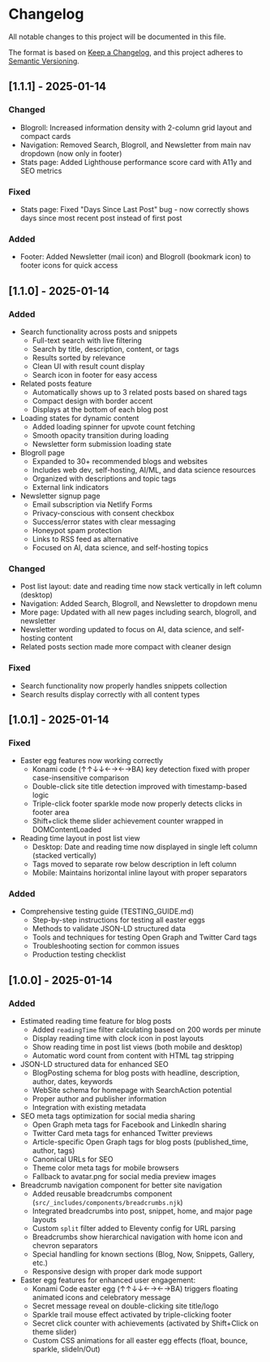 # Changelog

All notable changes to this project will be documented in this file.

The format is based on [Keep a Changelog](https://keepachangelog.com/en/1.0.0/),
and this project adheres to [Semantic Versioning](https://semver.org/spec/v2.0.0.html).

## [1.1.1] - 2025-01-14

### Changed
- Blogroll: Increased information density with 2-column grid layout and compact cards
- Navigation: Removed Search, Blogroll, and Newsletter from main nav dropdown (now only in footer)
- Stats page: Added Lighthouse performance score card with A11y and SEO metrics

### Fixed
- Stats page: Fixed "Days Since Last Post" bug - now correctly shows days since most recent post instead of first post

### Added
- Footer: Added Newsletter (mail icon) and Blogroll (bookmark icon) to footer icons for quick access

## [1.1.0] - 2025-01-14

### Added
- Search functionality across posts and snippets
  - Full-text search with live filtering
  - Search by title, description, content, or tags
  - Results sorted by relevance
  - Clean UI with result count display
  - Search icon in footer for easy access
- Related posts feature
  - Automatically shows up to 3 related posts based on shared tags
  - Compact design with border accent
  - Displays at the bottom of each blog post
- Loading states for dynamic content
  - Added loading spinner for upvote count fetching
  - Smooth opacity transition during loading
  - Newsletter form submission loading state
- Blogroll page
  - Expanded to 30+ recommended blogs and websites
  - Includes web dev, self-hosting, AI/ML, and data science resources
  - Organized with descriptions and topic tags
  - External link indicators
- Newsletter signup page
  - Email subscription via Netlify Forms
  - Privacy-conscious with consent checkbox
  - Success/error states with clear messaging
  - Honeypot spam protection
  - Links to RSS feed as alternative
  - Focused on AI, data science, and self-hosting topics

### Changed
- Post list layout: date and reading time now stack vertically in left column (desktop)
- Navigation: Added Search, Blogroll, and Newsletter to dropdown menu
- More page: Updated with all new pages including search, blogroll, and newsletter
- Newsletter wording updated to focus on AI, data science, and self-hosting content
- Related posts section made more compact with cleaner design

### Fixed
- Search functionality now properly handles snippets collection
- Search results display correctly with all content types

## [1.0.1] - 2025-01-14

### Fixed
- Easter egg features now working correctly
  - Konami code (↑↑↓↓←→←→BA) key detection fixed with proper case-insensitive comparison
  - Double-click site title detection improved with timestamp-based logic
  - Triple-click footer sparkle mode now properly detects clicks in footer area
  - Shift+click theme slider achievement counter wrapped in DOMContentLoaded
- Reading time layout in post list view
  - Desktop: Date and reading time now displayed in single left column (stacked vertically)
  - Tags moved to separate row below description in left column
  - Mobile: Maintains horizontal inline layout with proper separators

### Added
- Comprehensive testing guide (TESTING_GUIDE.md)
  - Step-by-step instructions for testing all easter eggs
  - Methods to validate JSON-LD structured data
  - Tools and techniques for testing Open Graph and Twitter Card tags
  - Troubleshooting section for common issues
  - Production testing checklist

## [1.0.0] - 2025-01-14

### Added
- Estimated reading time feature for blog posts
  - Added `readingTime` filter calculating based on 200 words per minute
  - Display reading time with clock icon in post layouts
  - Show reading time in post list views (both mobile and desktop)
  - Automatic word count from content with HTML tag stripping
- JSON-LD structured data for enhanced SEO
  - BlogPosting schema for blog posts with headline, description, author, dates, keywords
  - WebSite schema for homepage with SearchAction potential
  - Proper author and publisher information
  - Integration with existing metadata
- SEO meta tags optimization for social media sharing
  - Open Graph meta tags for Facebook and LinkedIn sharing
  - Twitter Card meta tags for enhanced Twitter previews
  - Article-specific Open Graph tags for blog posts (published_time, author, tags)
  - Canonical URLs for SEO
  - Theme color meta tags for mobile browsers
  - Fallback to avatar.png for social media preview images
- Breadcrumb navigation component for better site navigation
  - Added reusable breadcrumbs component (`src/_includes/components/breadcrumbs.njk`)
  - Integrated breadcrumbs into post, snippet, home, and major page layouts
  - Custom `split` filter added to Eleventy config for URL parsing
  - Breadcrumbs show hierarchical navigation with home icon and chevron separators
  - Special handling for known sections (Blog, Now, Snippets, Gallery, etc.)
  - Responsive design with proper dark mode support
- Easter egg features for enhanced user engagement:
  - Konami Code easter egg (↑↑↓↓←→←→BA) triggers floating animated icons and celebratory message
  - Secret message reveal on double-clicking site title/logo
  - Sparkle trail mouse effect activated by triple-clicking footer
  - Secret click counter with achievements (activated by Shift+Click on theme slider)
  - Custom CSS animations for all easter egg effects (float, bounce, sparkle, slideIn/Out)
